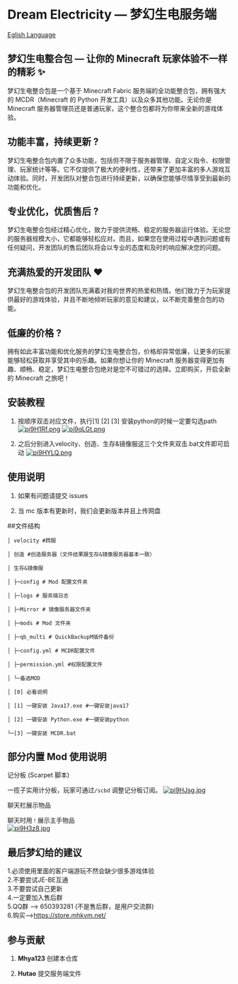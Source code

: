 # Dream Electricity — 梦幻生电服务端

[Eglish Language](./Electricity-English.md)
## 梦幻生电整合包 — 让你的 Minecraft 玩家体验不一样的精彩 ✨ 

梦幻生电整合包是一个基于 Minecraft Fabric 服务端的全功能整合包，拥有强大的 MCDR（Minecraft 的 Python 开发工具）以及众多其他功能。无论你是 Minecraft 服务器管理员还是普通玩家，这个整合包都将为你带来全新的游戏体验。

## 功能丰富，持续更新 ?️ 

梦幻生电整合包内置了众多功能，包括但不限于服务器管理、自定义指令、权限管理、玩家统计等等。它不仅提供了极大的便利性，还带来了更加丰富的多人游戏互动体验。同时，开发团队对整合包进行持续更新，以确保您能够尽情享受到最新的功能和优化。

## 专业优化，优质售后 ?

梦幻生电整合包经过精心优化，致力于提供流畅、稳定的服务器运行体验。无论您的服务器规模大小，它都能够轻松应对。而且，如果您在使用过程中遇到问题或有任何疑问，开发团队的售后团队将会以专业的态度和及时的响应解决您的问题。

## 充满热爱的开发团队 ❤️

梦幻生电整合包的开发团队充满着对我的世界的热爱和热情。他们致力于为玩家提供最好的游戏体验，并且不断地倾听玩家的意见和建议，以不断完善整合包的功能。

## 低廉的价格 ?

拥有如此丰富功能和优化服务的梦幻生电整合包，价格却异常低廉，让更多的玩家能够轻松获取并享受其中的乐趣。如果你想让你的 Minecraft 服务器变得更加有趣、顺畅、稳定，梦幻生电整合包绝对是您不可错过的选择。立即购买，开启全新的 Minecraft 之旅吧！

## 安装教程

1. 按顺序双击对应文件，执行[1] [2] [3] 安装python的时候一定要勾选path
[![pi9H1Rf.png](https://z1.ax1x.com/2023/10/15/pi9H1Rf.png)](https://imgse.com/i/pi9H1Rf)
[![pi9qLGt.png](https://z1.ax1x.com/2023/10/15/pi9qLGt.png)](https://imgse.com/i/pi9qLGt)

2. 之后分别进入velocity、创造、生存&镜像服这三个文件夹双击.bat文件即可启动
[![pi9HYLQ.png](https://z1.ax1x.com/2023/10/15/pi9HYLQ.png)](https://imgse.com/i/pi9HYLQ)

## 使用说明

1. 如果有问题请提交 issues

2. 当 mc 版本有更新时，我们会更新版本并且上传网盘

##文件结构

```
│ velocity #跨服

│ 创造 #创造服务器（文件结果跟生存&镜像服务器基本一致）

│ 生存&镜像服

│ ├─config # Mod 配置⽂件夹

│ ├─logs # 服务端⽇志

│ ├─Mirror # 镜像服务器文件夹

│ ├─mods # Mod ⽂件夹

│ ├─qb_multi # QuickBackupM插件备份

│ ├─config.yml # MCDR配置文件

│ ├─permission.yml #权限配置文件

│ └─备选MOD

│ [0] 必看说明

│ [1] ⼀键安装 Java17.exe #一键安装java17

│ [2] ⼀键安装 Python.exe #一键安装python

└─[3] 一键安装 MCDR.bat

```
## 部分内置 Mod 使⽤说明

 记分板 (Scarpet 脚本)

 ⼀揽⼦实⽤计分板，玩家可通过`/scbd` 调整记分板订阅。
[![pi9HJsg.jpg](https://z1.ax1x.com/2023/10/15/pi9HJsg.jpg)](https://imgse.com/i/pi9HJsg)

 聊天栏展⽰物品

 聊天时⽤`！`展⽰主⼿物品  
[![pi9H3z8.jpg](https://z1.ax1x.com/2023/10/15/pi9H3z8.jpg)](https://imgse.com/i/pi9H3z8)

## 最后梦幻给的建议
 1.必须使用里面的客户端游玩不然会缺少很多游戏体验<br>
 2.不要尝试JE-BE互通<br>
 3.不要尝试自己更新<br>
 4.一定要加入售后群<br>
 5.QQ群 --> 650393281 (不是售后群，是用户交流群)<br>
 6.购买-->https://store.mhkvm.net/<br>

## 参与贡献

1. **Mhya123** 创建本仓库

2. **Hutao** 提交服务端文件
